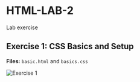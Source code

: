 # HTML-LAB-2

Lab exercise

## Exercise 1: CSS Basics and Setup  
**Files:** `basic.html` and `basics.css`

![Exercise 1](./imge.png)
